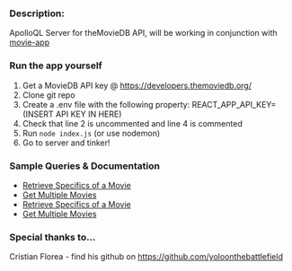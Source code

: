 ### Description:
ApolloQL Server for theMovieDB API, will be working in conjunction with [movie-app](https://github.com/henryhe44/movie-app)

### Run the app yourself
1) Get a MovieDB API key @ https://developers.themoviedb.org/
2) Clone git repo
3) Create a .env file with the following property: REACT_APP_API_KEY=(INSERT API KEY IN HERE)
4) Check that line 2 is uncommented and line 4 is commented
4) Run `node index.js` (or use nodemon)
5) Go to server and tinker!
  
### Sample Queries & Documentation
* [Retrieve Specifics of a Movie](documentation/movie_queries.md)
* [Get Multiple Movies](documentation/movies_queries.md)
* [Retrieve Specifics of a Movie](documentation/tvShow_queries.md)
* [Get Multiple Movies](documentation/tvShows_queries.md)

### Special thanks to...
Cristian Florea - find his github on https://github.com/yoloonthebattlefield
